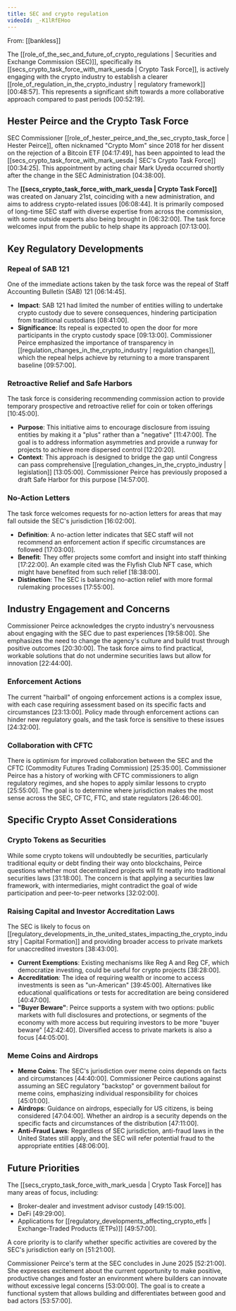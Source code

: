 ```yaml
---
title: SEC and crypto regulation
videoId: _-K1lRfEHoo
---
```


From: [[bankless]] <br/> 

The [[role_of_the_sec_and_future_of_crypto_regulations | Securities and Exchange Commission (SEC)]], specifically its [[secs_crypto_task_force_with_mark_uesda | Crypto Task Force]], is actively engaging with the crypto industry to establish a clearer [[role_of_regulation_in_the_crypto_industry | regulatory framework]] <a class="yt-timestamp" data-t="00:48:57">[00:48:57]</a>. This represents a significant shift towards a more collaborative approach compared to past periods <a class="yt-timestamp" data-t="00:52:19">[00:52:19]</a>.

## Hester Peirce and the Crypto Task Force
SEC Commissioner [[role_of_hester_peirce_and_the_sec_crypto_task_force | Hester Peirce]], often nicknamed "Crypto Mom" since 2018 for her dissent on the rejection of a Bitcoin ETF <a class="yt-timestamp" data-t="04:17:49">[04:17:49]</a>, has been appointed to lead the [[secs_crypto_task_force_with_mark_uesda | SEC's Crypto Task Force]] <a class="yt-timestamp" data-t="00:34:25">[00:34:25]</a>. This appointment by acting chair Mark Uyeda occurred shortly after the change in the SEC Administration <a class="yt-timestamp" data-t="04:38:00">[04:38:00]</a>.

The **[[secs_crypto_task_force_with_mark_uesda | Crypto Task Force]]** was created on January 21st, coinciding with a new administration, and aims to address crypto-related issues <a class="yt-timestamp" data-t="06:08:44">[06:08:44]</a>. It is primarily composed of long-time SEC staff with diverse expertise from across the commission, with some outside experts also being brought in <a class="yt-timestamp" data-t="06:32:00">[06:32:00]</a>. The task force welcomes input from the public to help shape its approach <a class="yt-timestamp" data-t="07:13:00">[07:13:00]</a>.

## Key Regulatory Developments
### Repeal of SAB 121
One of the immediate actions taken by the task force was the repeal of Staff Accounting Bulletin (SAB) 121 <a class="yt-timestamp" data-t="06:14:45">[06:14:45]</a>.
*   **Impact**: SAB 121 had limited the number of entities willing to undertake crypto custody due to severe consequences, hindering participation from traditional custodians <a class="yt-timestamp" data-t="08:41:00">[08:41:00]</a>.
*   **Significance**: Its repeal is expected to open the door for more participants in the crypto custody space <a class="yt-timestamp" data-t="09:13:00">[09:13:00]</a>. Commissioner Peirce emphasized the importance of transparency in [[regulation_changes_in_the_crypto_industry | regulation changes]], which the repeal helps achieve by returning to a more transparent baseline <a class="yt-timestamp" data-t="09:57:00">[09:57:00]</a>.

### Retroactive Relief and Safe Harbors
The task force is considering recommending commission action to provide temporary prospective and retroactive relief for coin or token offerings <a class="yt-timestamp" data-t="10:45:00">[10:45:00]</a>.
*   **Purpose**: This initiative aims to encourage disclosure from issuing entities by making it a "plus" rather than a "negative" <a class="yt-timestamp" data-t="11:47:00">[11:47:00]</a>. The goal is to address information asymmetries and provide a runway for projects to achieve more dispersed control <a class="yt-timestamp" data-t="12:20:00">[12:20:20]</a>.
*   **Context**: This approach is designed to bridge the gap until Congress can pass comprehensive [[regulation_changes_in_the_crypto_industry | legislation]] <a class="yt-timestamp" data-t="13:05:00">[13:05:00]</a>. Commissioner Peirce has previously proposed a draft Safe Harbor for this purpose <a class="yt-timestamp" data-t="14:57:00">[14:57:00]</a>.

### No-Action Letters
The task force welcomes requests for no-action letters for areas that may fall outside the SEC's jurisdiction <a class="yt-timestamp" data-t="16:02:00">[16:02:00]</a>.
*   **Definition**: A no-action letter indicates that SEC staff will not recommend an enforcement action if specific circumstances are followed <a class="yt-timestamp" data-t="17:03:00">[17:03:00]</a>.
*   **Benefit**: They offer projects some comfort and insight into staff thinking <a class="yt-timestamp" data-t="17:22:00">[17:22:00]</a>. An example cited was the Flyfish Club NFT case, which might have benefited from such relief <a class="yt-timestamp" data-t="18:38:00">[18:38:00]</a>.
*   **Distinction**: The SEC is balancing no-action relief with more formal rulemaking processes <a class="yt-timestamp" data-t="17:55:00">[17:55:00]</a>.

## Industry Engagement and Concerns
Commissioner Peirce acknowledges the crypto industry's nervousness about engaging with the SEC due to past experiences <a class="yt-timestamp" data-t="19:58:00">[19:58:00]</a>. She emphasizes the need to change the agency's culture and build trust through positive outcomes <a class="yt-timestamp" data-t="20:30:00">[20:30:00]</a>. The task force aims to find practical, workable solutions that do not undermine securities laws but allow for innovation <a class="yt-timestamp" data-t="22:44:00">[22:44:00]</a>.

### Enforcement Actions
The current "hairball" of ongoing enforcement actions is a complex issue, with each case requiring assessment based on its specific facts and circumstances <a class="yt-timestamp" data-t="23:13:00">[23:13:00]</a>. Policy made through enforcement actions can hinder new regulatory goals, and the task force is sensitive to these issues <a class="yt-timestamp" data-t="24:32:00">[24:32:00]</a>.

### Collaboration with CFTC
There is optimism for improved collaboration between the SEC and the CFTC (Commodity Futures Trading Commission) <a class="yt-timestamp" data-t="25:35:00">[25:35:00]</a>. Commissioner Peirce has a history of working with CFTC commissioners to align regulatory regimes, and she hopes to apply similar lessons to crypto <a class="yt-timestamp" data-t="25:55:00">[25:55:00]</a>. The goal is to determine where jurisdiction makes the most sense across the SEC, CFTC, FTC, and state regulators <a class="yt-timestamp" data-t="26:46:00">[26:46:00]</a>.

## Specific Crypto Asset Considerations
### Crypto Tokens as Securities
While some crypto tokens will undoubtedly be securities, particularly traditional equity or debt finding their way onto blockchains, Peirce questions whether most decentralized projects will fit neatly into traditional securities laws <a class="yt-timestamp" data-t="31:18:00">[31:18:00]</a>. The concern is that applying a securities law framework, with intermediaries, might contradict the goal of wide participation and peer-to-peer networks <a class="yt-timestamp" data-t="32:02:00">[32:02:00]</a>.

### Raising Capital and Investor Accreditation Laws
The SEC is likely to focus on [[regulatory_developments_in_the_united_states_impacting_the_crypto_industry | Capital Formation]] and providing broader access to private markets for unaccredited investors <a class="yt-timestamp" data-t="38:43:00">[38:43:00]</a>.
*   **Current Exemptions**: Existing mechanisms like Reg A and Reg CF, which democratize investing, could be useful for crypto projects <a class="yt-timestamp" data-t="38:28:00">[38:28:00]</a>.
*   **Accreditation**: The idea of requiring wealth or income to access investments is seen as "un-American" <a class="yt-timestamp" data-t="39:45:00">[39:45:00]</a>. Alternatives like educational qualifications or tests for accreditation are being considered <a class="yt-timestamp" data-t="40:47:00">[40:47:00]</a>.
*   **"Buyer Beware"**: Peirce supports a system with two options: public markets with full disclosures and protections, or segments of the economy with more access but requiring investors to be more "buyer beware" <a class="yt-timestamp" data-t="42:40:00">[42:42:40]</a>. Diversified access to private markets is also a focus <a class="yt-timestamp" data-t="44:05:00">[44:05:00]</a>.

### Meme Coins and Airdrops
*   **Meme Coins**: The SEC's jurisdiction over meme coins depends on facts and circumstances <a class="yt-timestamp" data-t="44:40:00">[44:40:00]</a>. Commissioner Peirce cautions against assuming an SEC regulatory "backstop" or government bailout for meme coins, emphasizing individual responsibility for choices <a class="yt-timestamp" data-t="45:01:00">[45:01:00]</a>.
*   **Airdrops**: Guidance on airdrops, especially for US citizens, is being considered <a class="yt-timestamp" data-t="47:04:00">[47:04:00]</a>. Whether an airdrop is a security depends on the specific facts and circumstances of the distribution <a class="yt-timestamp" data-t="47:11:00">[47:11:00]</a>.
*   **Anti-Fraud Laws**: Regardless of SEC jurisdiction, anti-fraud laws in the United States still apply, and the SEC will refer potential fraud to the appropriate entities <a class="yt-timestamp" data-t="48:06:00">[48:06:00]</a>.

## Future Priorities
The [[secs_crypto_task_force_with_mark_uesda | Crypto Task Force]] has many areas of focus, including:
*   Broker-dealer and investment advisor custody <a class="yt-timestamp" data-t="49:15:00">[49:15:00]</a>.
*   DeFi <a class="yt-timestamp" data-t="49:29:00">[49:29:00]</a>.
*   Applications for [[regulatory_developments_affecting_crypto_etfs | Exchange-Traded Products (ETPs)]] <a class="yt-timestamp" data-t="49:57:00">[49:57:00]</a>.

A core priority is to clarify whether specific activities are covered by the SEC's jurisdiction early on <a class="yt-timestamp" data-t="51:21:00">[51:21:00]</a>.

Commissioner Peirce's term at the SEC concludes in June 2025 <a class="yt-timestamp" data-t="52:21:00">[52:21:00]</a>. She expresses excitement about the current opportunity to make positive, productive changes and foster an environment where builders can innovate without excessive legal concerns <a class="yt-timestamp" data-t="53:00:00">[53:00:00]</a>. The goal is to create a functional system that allows building and differentiates between good and bad actors <a class="yt-timestamp" data-t="53:57:00">[53:57:00]</a>.